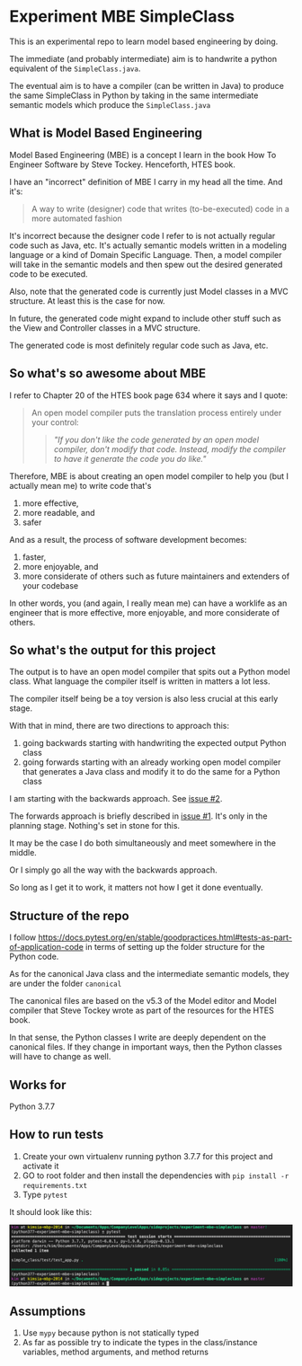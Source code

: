 # Experiment MBE SimpleClass
This is an experimental repo to learn model based engineering by doing.

The immediate (and probably intermediate) aim is to handwrite a python equivalent of the `SimpleClass.java`.

The eventual aim is to have a compiler (can be written in Java) to produce the same SimpleClass in Python by taking in the same intermediate semantic models which produce the `SimpleClass.java`

## What is Model Based Engineering

Model Based Engineering (MBE) is a concept I learn in the book How To Engineer Software by Steve Tockey. Henceforth, HTES book.

I have an "incorrect" definition of MBE I carry in my head all the time. And it's:

> A way to write (designer) code that writes (to-be-executed) code in a more automated fashion

It's incorrect because the designer code I refer to is not actually regular code such as Java, etc.
It's actually semantic models written in a modeling language or a kind of Domain Specific Language. Then, a model compiler will take in the semantic models and then spew out the desired generated code to be executed.

Also, note that the generated code is currently just Model classes in a MVC structure. At least this is the case for now.

In future, the generated code might expand to include other stuff such as the View and Controller classes in a MVC structure.

The generated code is most definitely regular code such as Java, etc.

## So what's so awesome about MBE

I refer to Chapter 20 of the HTES book page 634 where it says and I quote:

> An open model compiler puts the translation process entirely under your control:
> > *"If you don't like the code generated by an open model compiler, don't modify that code. Instead, modify the compiler to have it generate the code you do like."*

Therefore, MBE is about creating an open model compiler to help you (but I actually mean me) to write code that's

1. more effective,
2. more readable, and
3. safer

And as a result, the process of software development becomes:

1. faster,
2. more enjoyable, and
3. more considerate of others such as future maintainers and extenders of your codebase

In other words, you (and again, I really mean me) can have a worklife as an engineer that is more effective, more enjoyable, and more considerate of others.

## So what's the output for this project

The output is to have an open model compiler that spits out a Python model class. What language the compiler itself is written in matters a lot less.

The compiler itself being be a toy version is also less crucial at this early stage.

With that in mind, there are two directions to approach this:

1. going backwards starting with handwriting the expected output Python class
2. going forwards starting with an already working open model compiler that generates a Java class and modify it to do the same for a Python class


I am starting with the backwards approach. See [issue #2](https://github.com/simkimsia/experiment-mbe-simpleclass/issues/2).

The forwards approach is briefly described in [issue #1](https://github.com/simkimsia/experiment-mbe-simpleclass/issues/1). It's only in the planning stage. Nothing's set in stone for this.

It may be the case I do both simultaneously and meet somewhere in the middle.

Or I simply go all the way with the backwards approach.

So long as I get it to work, it matters not how I get it done eventually.

## Structure of the repo

I follow https://docs.pytest.org/en/stable/goodpractices.html#tests-as-part-of-application-code
in terms of setting up the folder structure for the Python code.

As for the canonical Java class and the intermediate semantic models, they are under the folder `canonical`

The canonical files are based on the v5.3 of the Model editor and Model compiler that Steve Tockey wrote as part of the resources for the HTES book.

In that sense, the Python classes I write are deeply dependent on the canonical files. If they change in important ways, then the Python classes will have to change as well.

## Works for

Python 3.7.7

## How to run tests

1. Create your own virtualenv running python 3.7.7 for this project and activate it
2. GO to root folder and then install the dependencies with `pip install -r requirements.txt`
3. Type `pytest`

It should look like this:

![it works](assets/works.png)

## Assumptions

1. Use `mypy` because python is not statically typed
2. As far as possible try to indicate the types in the class/instance variables, method arguments, and method returns